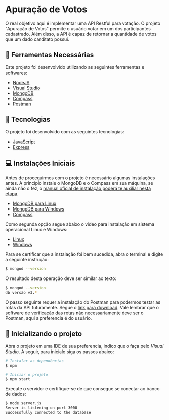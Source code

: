 # Apuração de Votos

O real objetivo aqui é implementar uma API Restful para votação. O projeto "Apuração de Votos" permite o usuário votar em um dos participantes cadastrado. Além disso, a API é capaz de retornar a quantidade de votos que um dado canditato possui.

## 🔨 Ferramentas Necessárias
Este projeto foi desenvolvido utilizando as seguintes ferramentas e softwares:

- [NodeJS](https://nodejs.org/en/)
- [Visual Studio](https://code.visualstudio.com/download)
- [MongoDB](https://docs.mongodb.com/manual/tutorial/install-mongodb-on-windows/)
- [Compass](https://docs.mongodb.com/compass/current/)
- [Postman](https://www.postman.com/)


## 🧪 Tecnologias
O projeto foi desenvolvido com as seguintes tecnologias:

- [JavaScript](https://nodejs.org/en/)
- [Express](https://firebase.google.com/)


## 💻 Instalações Iniciais
Antes de proceguirmos com o projeto é necessário algumas instalações antes. A princípio instale o MongoDB e o Compass em sua máquina, se ainda não o fez, o [manual oficial de instalação poderá te auxiliar nesta etapa](https://docs.mongodb.com/manual/administration/install-community/).
- [MongoDB para Linux](https://docs.mongodb.com/manual/administration/install-on-linux/)
- [MongoDB para Windows](https://docs.mongodb.com/manual/tutorial/install-mongodb-on-windows/)
- [Compass](https://docs.mongodb.com/compass/current/)

Como segunda opção segue abaixo o video para instalação em sistema operacional Linux e Windows:
- [Linux](https://www.youtube.com/watch?v=--BMFfwYOCM)
- [Windows](https://www.youtube.com/watch?v=Q7O_2A5SERM)

Para se certificar que a instalação foi bem sucedida, abra o terminal e digite a seguinte instrução:
```bash
$ mongod --version
```
O resultado desta operação deve ser similar ao texto:
```bash
$ mongod --version
db versão v3.*
```

O passo seguinte requer a instalação do Postman para podermos testar as rotas da API futuramente. Segue o [link para download](https://www.postman.com/downloads/).
Vale lembrar que o software de verificação das rotas não necessariamente deve ser o Postman, aqui a preferencia é do usuário.


## 🚀 Inicializando o projeto
Abra o projeto em uma IDE de sua preferencia, indico que o faça pelo *Visual Studio*. A seguir, para inicialo siga os passos abaixo:

```bash
# Instalar as dependências
$ npm

# Iniciar o projeto
$ npm start
```

Execute o servidor e certifique-se de que consegue se conectar ao banco de dados:

```bash
$ node server.js 
Server is listening on port 3000
Successfully connected to the database
```













